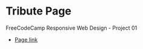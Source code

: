 # Tribute Page
FreeCodeCamp Responsive Web Design - Project 01

- [Page link](https://ptrcarlos.github.io/tribute-page-fcc/)

